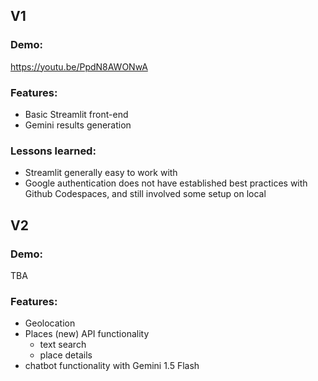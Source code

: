 ## V1 

### Demo:
https://youtu.be/PpdN8AWONwA

### Features:
- Basic Streamlit front-end
- Gemini results generation

### Lessons learned:
- Streamlit generally easy to work with
- Google authentication does not have established best practices with Github Codespaces, and still involved some setup on local

## V2

### Demo:
TBA

### Features:
- Geolocation
- Places (new) API functionality
  - text search
  - place details
- chatbot functionality with Gemini 1.5 Flash
